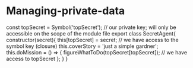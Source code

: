 # Managing-private-data
 
const topSecret = Symbol('topSecret'); // our private key; will only be accessible on the scope of
the module file
export class SecretAgent{
 constructor(secret){
 this[topSecret] = secret; // we have access to the symbol key (closure)
 this.coverStory = 'just a simple gardner';
 this.doMission = () => {
 figureWhatToDo(topSecret[topSecret]); // we have access to topSecret
 };
 }
}
